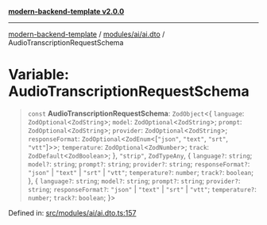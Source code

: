 [**modern-backend-template v2.0.0**](../../../../README.md)

***

[modern-backend-template](../../../../modules.md) / [modules/ai/ai.dto](../README.md) / AudioTranscriptionRequestSchema

# Variable: AudioTranscriptionRequestSchema

> `const` **AudioTranscriptionRequestSchema**: `ZodObject`\<\{ `language`: `ZodOptional`\<`ZodString`\>; `model`: `ZodOptional`\<`ZodString`\>; `prompt`: `ZodOptional`\<`ZodString`\>; `provider`: `ZodOptional`\<`ZodString`\>; `responseFormat`: `ZodOptional`\<`ZodEnum`\<\[`"json"`, `"text"`, `"srt"`, `"vtt"`\]\>\>; `temperature`: `ZodOptional`\<`ZodNumber`\>; `track`: `ZodDefault`\<`ZodBoolean`\>; \}, `"strip"`, `ZodTypeAny`, \{ `language?`: `string`; `model?`: `string`; `prompt?`: `string`; `provider?`: `string`; `responseFormat?`: `"json"` \| `"text"` \| `"srt"` \| `"vtt"`; `temperature?`: `number`; `track?`: `boolean`; \}, \{ `language?`: `string`; `model?`: `string`; `prompt?`: `string`; `provider?`: `string`; `responseFormat?`: `"json"` \| `"text"` \| `"srt"` \| `"vtt"`; `temperature?`: `number`; `track?`: `boolean`; \}\>

Defined in: [src/modules/ai/ai.dto.ts:157](https://github.com/maemreyo/saas-4cus-nodejs/blob/1a77de11cd6eaefe66c31c7f5de281673fc25ce5/src/modules/ai/ai.dto.ts#L157)
